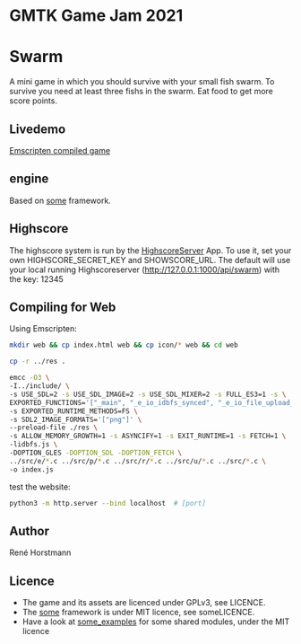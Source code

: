 # GMTK Game Jam 2021

# Swarm
A mini game in which you should survive with your small fish swarm.
To survive you need at least three fishs in the swarm.
Eat food to get more score points.

## Livedemo
[Emscripten compiled game](https://renehorstmann.github.io/swarm/)

## engine
Based on [some](http://github.com/renehorstmann/some) framework.


## Highscore
The highscore system is run by the [HighscoreServer](https://github.com/renehorstmann/HighscoreServer) App.
To use it, set your own HIGHSCORE_SECRET_KEY and SHOWSCORE_URL.
The default will use your local running Highscoreserver (http://127.0.0.1:1000/api/swarm) with the key: 12345

## Compiling for Web

Using Emscripten:

```sh
mkdir web && cp index.html web && cp icon/* web && cd web
```

```sh
cp -r ../res .
```

```sh
emcc -O3 \
-I../include/ \
-s USE_SDL=2 -s USE_SDL_IMAGE=2 -s USE_SDL_MIXER=2 -s FULL_ES3=1 -s \
EXPORTED_FUNCTIONS='["_main", "_e_io_idbfs_synced", "_e_io_file_upload_done"]' \
-s EXPORTED_RUNTIME_METHODS=FS \
-s SDL2_IMAGE_FORMATS='["png"]' \
--preload-file ./res \
-s ALLOW_MEMORY_GROWTH=1 -s ASYNCIFY=1 -s EXIT_RUNTIME=1 -s FETCH=1 \
-lidbfs.js \
-DOPTION_GLES -DOPTION_SDL -DOPTION_FETCH \
../src/e/*.c ../src/p/*.c ../src/r/*.c ../src/u/*.c ../src/*.c \
-o index.js
```

test the website:
```sh
python3 -m http.server --bind localhost  # [port]
```

## Author
René Horstmann

## Licence
- The game and its assets are licenced under GPLv3, see LICENCE.
- The [some](https://github.com/renehorstmann/some) framework is under MIT licence, see someLICENCE.
- Have a look at [some_examples](https://github.com/renehorstmann/some_examples) for some shared modules, under the MIT licence
